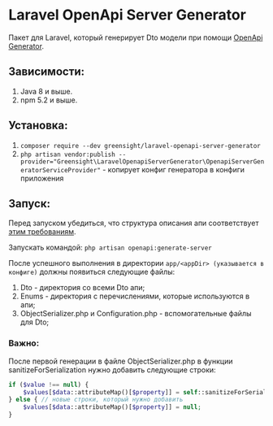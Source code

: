 # Laravel OpenApi Server Generator

Пакет для Laravel, который генерирует Dto модели при помощи [OpenApi Generator](https://openapi-generator.tech/).

## Зависимости:
1. Java 8 и выше.
2. npm 5.2 и выше.

## Установка:
1. `composer require --dev greensight/laravel-openapi-server-generator`
2. `php artisan vendor:publish --provider="Greensight\LaravelOpenapiServerGenerator\OpenapiServerGeneratorServiceProvider"` - копирует конфиг генератора в конфиги приложения

## Запуск:
Перед запуском убедиться, что структура описания апи соответствует [этим требованиям](https://github.com/greensight/laravel-openapi-server-generator/blob/master/docs/api_schema_requirements.md).

Запускать командой: `php artisan openapi:generate-server`

После успешного выполнения в директории `app/<appDir> (указывается в конфиге)` должны появиться следующие файлы:
1. Dto - директория со всеми Dto апи;
2. Enums - директория с перечислениями, которые используются в апи;
3. ObjectSerializer.php и Configuration.php - вспомогательные файлы для Dto;

### Важно:
После первой генерации в файле ObjectSerializer.php в функции sanitizeForSerialization нужно добавить следующие строки:
```php
if ($value !== null) {
    $values[$data::attributeMap()[$property]] = self::sanitizeForSerialization($value, $openAPIType, $formats[$property]);
} else { // новые строки, который нужно добавить
    $values[$data::attributeMap()[$property]] = null;
}

